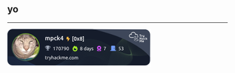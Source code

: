 ## yo
---

![tryhackme stats](https://raw.githubusercontent.com/mpck4/mpck4/master/assets/thm_propic.png)
